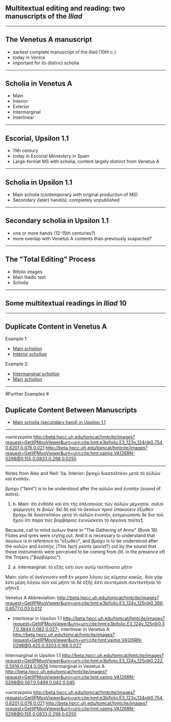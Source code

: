 ## Multitextual editing and reading: two manuscripts of the *Iliad*
---

## The Venetus A manuscript ##


- earliest complete manuscript of the *Iliad* (10th c.)
- today in Venice
- important for its distinct scholia

---

## Scholia in Venetus A ##



- Main
- Interior
- Exterior
- Intermarginal
- Interlinear

---

## Escorial, Upsilon 1.1 ##

- 11th century
- today in Escorial Monastery in Spain
- Large-format MS with scholia, content largely distinct from Venetus A

---

## Scholia in Upsilon 1.1 #


- Main scholia (contemporary with original production of MS)
- Secondary (later) hand(s): completely unpublished

---

## Secondary scholia in Upsilon 1.1 ##

- one or more hands (12-15th centuries?)
- more overlap with Venetus A contents than previously suspected?

---

## The "Total Editing" Process ##

- Bifolio images
- Main Iliadic text
- Scholia

---

## Some  multitextual readings in *Iliad* 10 ##

---

## Duplicate Content in Venetus A ##

Example 1:

- [Main scholion](http://beta.hpcc.uh.edu/tomcat/hmtcite/images?request=GetIIPMooViewer&urn=urn:cite:hmt:vaimg.VA126RN-0298@0.127,0.7082,0.687,0.0495)
- [Interior scholion](http://beta.hpcc.uh.edu/tomcat/hmtcite/images?request=GetIIPMooViewer&urn=urn:cite:hmt:vaimg.VA126RN-0298@0.106,0.4359,0.073,0.0405)


Example 2:
- [Intermarginal scholion](http://beta.hpcc.uh.edu/tomcat/hmtcite/images?request=GetIIPMooViewer&urn=urn:cite:hmt:vaimg.VA126RN-0298@0.563,0.5499,0.05,0.0458)
- [Main scholion](http://beta.hpcc.uh.edu/tomcat/hmtcite/images?request=GetIIPMooViewer&urn=urn:cite:hmt:vaimg.VA126RN-0298@0.146,0.7689,0.669,0.0255)

---

#Further Examples #

## Duplicate Content Between Manuscripts ##

- [Main scholia (secondary hand) in Upsilon 1.1](http://beta.hpcc.uh.edu/tomcat/hmtcite/images?request=GetIIPMooViewer&urn=urn:cite:hmt:e3bifolio.E3_123v_124r@0.727,0.6246,0.108,0.1502)

---

νυκτεγερσία
http://beta.hpcc.uh.edu/tomcat/hmtcite/images?request=GetIIPMooViewer&urn=urn:cite:hmt:e3bifolio.E3_123v_124r@0.754,0.6201,0.076,0.021
http://beta.hpcc.uh.edu/tomcat/hmtcite/images?request=GetIIPMooViewer&urn=urn:cite:hmt:vaimg.VA126RN-0298@0.155,0.0833,0.298,0.0255

---




Notes from Alex and Neil:
1)a. Interior: βραχὺ διασταλτέον μετὰ τὸ αὐλῶν καὶ ἐνοπήν.

βραχυ ("faint") is to be understood after the αὐλῶν and ἐνοπήν (sound of autos).

1) b.	Main: ὅτι ἐνθάδε καὶ ἐπι τῆς ὁπλοποιϊας τῶν αὐλῶν μέμνηται. αὐλοὶ φόρμιγγές τε βοῶν. δεῖ δὲ καὶ τὸ ἀκούων προσ ὑπακούειν ἔξωθεν βράχυ δὲ διασταλτέον μετὰ τὸ αὐλῶν ἐνοπήν, ἐσημειώσατο δὲ δια τοῦ ἤχου ὅτι παρα τοῖς βαρβάροις ἐγινώσκετο τὸ ὄργανα ταῦτα⁑

Because, call to mind αυλων there in "The Gathering of Arms" (Book 18). Flutes and lyres were crying out. And it is necessary to understand that ἀκούων is in reference to "εξωθεν", 
and βράχυ is to be understood after the αὐλῶν and ἐνοπήν, (This fact) points (aorist?) out by the sound that these instruments were perceived to be coming from (lit. in the presence of) the Trojans ("βαρβάροις")

2) a. Intermarginal: τὸ εξῆς εστι συν αυτῷ τεκτήναιτο μῆτιν

Main: εἰσὶν  οἳ ἀνέγνωσιν καθ ἒν μεροσ λόγου ὡς εὔμητιν κακῶς. δύο γάρ ἐστι μέρη λόγου σὺν καὶ μῆτιν τὸ δὲ εξῆς ἐστι συντέμοισι συντεκτήναι τὸ μῆτιν⁑


Venetus A Abbreviation: 
http://beta.hpcc.uh.edu/tomcat/hmtcite/images?request=GetIIPMooViewer&urn=urn:cite:hmt:e3bifolio.E3_124v_125r@0.369,0.6577,0.03,0.012

- interlinear in Upsilon 1.1
http://beta.hpcc.uh.edu/tomcat/hmtcite/images?request=GetIIPMooViewer&urn=urn:cite:hmt:e3bifolio.E3_124v_125r@0.37,0.3844,0.082,0.027- interlinear in Venetus A
http://beta.hpcc.uh.edu/tomcat/hmtcite/images?request=GetIIPMooViewer&urn=urn:cite:hmt:vaimg.VA126RN-0298@0.425,0.3203,0.166,0.027

Intermarginal in Upsilon 1.1
http://beta.hpcc.uh.edu/tomcat/hmtcite/images?request=GetIIPMooViewer&urn=urn:cite:hmt:e3bifolio.E3_124v_125r@0.222,0.5916,0.024,0.0676
Intermarginal in Venetus A
http://beta.hpcc.uh.edu/tomcat/hmtcite/images?request=GetIIPMooViewer&urn=urn:cite:hmt:vaimg.VA126RN-0298@0.567,0.5499,0.042,0.045

νυκτεγερσία
http://beta.hpcc.uh.edu/tomcat/hmtcite/images?request=GetIIPMooViewer&urn=urn:cite:hmt:e3bifolio.E3_123v_124r@0.754,0.6201,0.076,0.021
http://beta.hpcc.uh.edu/tomcat/hmtcite/images?request=GetIIPMooViewer&urn=urn:cite:hmt:vaimg.VA126RN-0298@0.155,0.0833,0.298,0.0255
